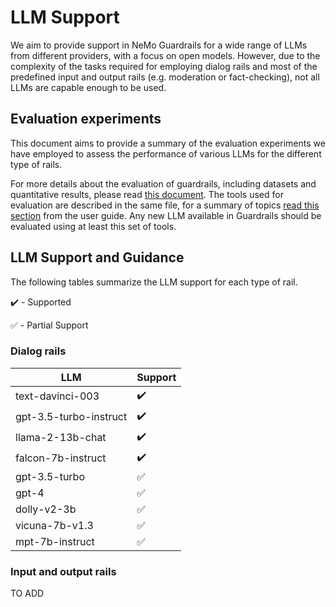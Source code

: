 # LLM Support

We aim to provide support in NeMo Guardrails for a wide range of LLMs from different providers,
with a focus on open models.
However, due to the complexity of the tasks required for employing dialog rails and most of the predefined
input and output rails (e.g. moderation or  fact-checking), not all LLMs are capable enough to be used.

## Evaluation experiments

This document aims to provide a summary of the evaluation experiments we have employed to assess
the performance of various LLMs for the different type of rails.

For more details about the evaluation of guardrails, including datasets and quantitative results,
please read [this document](../../nemoguardrails/eval/README.md).
The tools used for evaluation are described in the same file, for a summary of topics [read this section](../README.md#evaluation-tools) from the user guide.
Any new LLM available in Guardrails should be evaluated using at least this set of tools.

## LLM Support and Guidance

The following tables summarize the LLM support for each type of rail.

:heavy_check_mark: - Supported

:white_check_mark: - Partial Support


### Dialog rails

| LLM                    | Support            |
|------------------------|--------------------|
| text-davinci-003       | :heavy_check_mark: |
| gpt-3.5-turbo-instruct | :heavy_check_mark: |
| llama-2-13b-chat       | :heavy_check_mark: |
| falcon-7b-instruct  	  | :heavy_check_mark: |
| gpt-3.5-turbo          | :white_check_mark: |
| gpt-4                  | :white_check_mark: |
| dolly-v2-3b            | :white_check_mark: |
| vicuna-7b-v1.3         | :white_check_mark: |
| mpt-7b-instruct        | :white_check_mark: |

### Input and output rails

TO ADD
